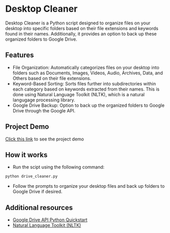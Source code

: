 # Desktop Cleaner
Desktop Cleaner is a Python script designed to organize files on your desktop into specific folders based on their file extensions and keywords found in their names. Additionally, it provides an option to back up these organized folders to Google Drive.

## Features
- File Organization: Automatically categorizes files on your desktop into folders such as Documents, Images, Videos, Audio, Archives, Data, and Others based on their file extensions.
- Keyword-Based Sorting: Sorts files further into subdirectories within each category based on keywords extracted from their names. This is done using Natural Language Toolkit (NLTK), which is a natural langugage processing library.
- Google Drive Backup: Option to back up the organized folders to Google Drive through the Google API.

## Project Demo
[Click this link](https://drive.google.com/file/d/1SZIIgfMr3UVscOBpmKkmbRAty2PVTl6H/view?usp=drive_link) to see the project demo

## How it works 
- Run the scipt using the following command:
```python
python drive_cleaner.py
```
- Follow the prompts to organize your desktop files and back up folders to Google Drive if desired.

## Additional resources
- [Google Drive API Python Quickstart](https://developers.google.com/drive/api/quickstart/python)
- [Natural Language Toolkit (NLTK)](https://www.nltk.org/)

